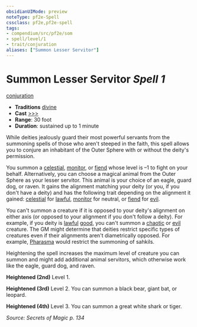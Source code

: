 ```yaml
---
obsidianUIMode: preview
noteType: pf2e-Spell
cssclass: pf2e,pf2e-spell
tags:
- compendium/src/pf2e/som
- spell/level/1
- trait/conjuration
aliases: ["Summon Lesser Servitor"]
---
```

# Summon Lesser Servitor *Spell 1*   
[conjuration](rules/traits/conjuration.md "Conjuration School Trait")  

- **Traditions** [divine](rules/traits/divine.md "Divine Tradition Trait")
- **Cast** [>>>](rules/core-rulebook/chapter-9-playing-the-game.md#Actions "Three-Action") 
- **Range**: 30 foot
- **Duration**: sustained up to 1 minute

While deities jealously guard their most powerful servants from the summoning spells of those who aren't steeped in the faith, this spell allows you to conjure an inhabitant of the Outer Sphere with or without the deity's permission.

You summon a [celestial](rules/traits/celestial.md "Celestial Creature Type Trait"), [monitor](rules/traits/monitor.md "Monitor Creature Type Trait"), or [fiend](rules/traits/fiend.md "Fiend Creature Type Trait") whose level is –1 to fight on your behalf. Alternatively, you can choose a magical animal from the Outer Sphere as your lesser servitor. This animal is your choice of an eagle, guard dog, or raven. It gains the alignment matching your deity (or you, if you don't have a deity) and has the following trait depending on the alignment it gained: [celestial](rules/traits/celestial.md "Celestial Creature Type Trait") for [lawful](rules/traits/lawful.md "Lawful Alignment Trait"), [monitor](rules/traits/monitor.md "Monitor Creature Type Trait") for neutral, or [fiend](rules/traits/fiend.md "Fiend Creature Type Trait") for [evil](rules/traits/evil.md "Evil Alignment Trait").

You can't summon a creature if it is opposed to your deity's alignment on either axis (or opposed to your alignment if you don't follow a deity). For example, if you deity is [lawful](rules/traits/lawful.md "Lawful Alignment Trait") [good](rules/traits/good.md "Good Alignment Trait"), you can't summon a [chaotic](rules/traits/chaotic.md "Chaotic Alignment Trait") or [evil](rules/traits/evil.md "Evil Alignment Trait") creature. The GM might determine that deities restrict specific types of creatures even if their alignments aren't diametrically opposed. For example, [Pharasma](compendium/setting/deities/pharasma.md) would restrict the summoning of sahkils.

Heightening the spell increases the maximum level of creature you can summon and might add additional animal servitors, which otherwise work like the eagle, guard dog, and raven.

**Heightened (2nd)** Level 1.

**Heightened (3rd)** Level 2. You can summon a black bear, giant bat, or leopard.

**Heightened (4th)** Level 3. You can summon a great white shark or tiger.

*Source: Secrets of Magic p. 134*